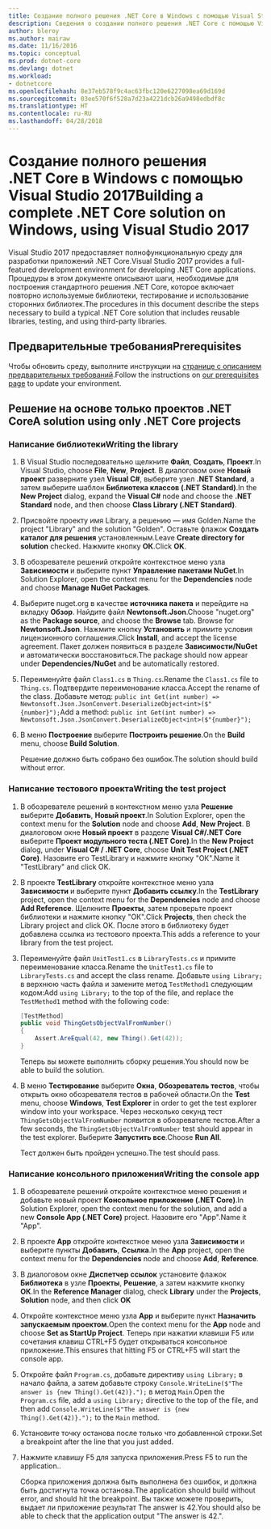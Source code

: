 ```yaml
---
title: Создание полного решения .NET Core в Windows с помощью Visual Studio 2017
description: Сведения о создании полного решения .NET Core с помощью Visual Studio 2017 в Windows.
author: bleroy
ms.author: mairaw
ms.date: 11/16/2016
ms.topic: conceptual
ms.prod: dotnet-core
ms.devlang: dotnet
ms.workload:
- dotnetcore
ms.openlocfilehash: 8e37eb578f9c4ac63fbc120e6227098ea69d169d
ms.sourcegitcommit: 03ee570f6f528a7d23a4221dcb26a9498edbdf8c
ms.translationtype: HT
ms.contentlocale: ru-RU
ms.lasthandoff: 04/28/2018
---
```

# <a name="building-a-complete-net-core-solution-on-windows-using-visual-studio-2017"></a><span data-ttu-id="d278e-103">Создание полного решения .NET Core в Windows с помощью Visual Studio 2017</span><span class="sxs-lookup"><span data-stu-id="d278e-103">Building a complete .NET Core solution on Windows, using Visual Studio 2017</span></span>

<span data-ttu-id="d278e-104">Visual Studio 2017 предоставляет полнофункциональную среду для разработки приложений .NET Core.</span><span class="sxs-lookup"><span data-stu-id="d278e-104">Visual Studio 2017 provides a full-featured development environment for developing .NET Core applications.</span></span> <span data-ttu-id="d278e-105">Процедуры в этом документе описывают шаги, необходимые для построения стандартного решения .NET Core, которое включает повторно используемые библиотеки, тестирование и использование сторонних библиотек.</span><span class="sxs-lookup"><span data-stu-id="d278e-105">The procedures in this document describe the steps necessary to build a typical .NET Core solution that includes reusable libraries, testing, and using third-party libraries.</span></span> 

## <a name="prerequisites"></a><span data-ttu-id="d278e-106">Предварительные требования</span><span class="sxs-lookup"><span data-stu-id="d278e-106">Prerequisites</span></span>

<span data-ttu-id="d278e-107">Чтобы обновить среду, выполните инструкции на [странице с описанием предварительных требований](../windows-prerequisites.md).</span><span class="sxs-lookup"><span data-stu-id="d278e-107">Follow the instructions on [our prerequisites page](../windows-prerequisites.md) to update your environment.</span></span>

## <a name="a-solution-using-only-net-core-projects"></a><span data-ttu-id="d278e-108">Решение на основе только проектов .NET Core</span><span class="sxs-lookup"><span data-stu-id="d278e-108">A solution using only .NET Core projects</span></span>

### <a name="writing-the-library"></a><span data-ttu-id="d278e-109">Написание библиотеки</span><span class="sxs-lookup"><span data-stu-id="d278e-109">Writing the library</span></span>

1. <span data-ttu-id="d278e-110">В Visual Studio последовательно щелкните **Файл**, **Создать**, **Проект**.</span><span class="sxs-lookup"><span data-stu-id="d278e-110">In Visual Studio, choose **File**, **New**, **Project**.</span></span> <span data-ttu-id="d278e-111">В диалоговом окне **Новый проект** разверните узел **Visual C#**, выберите узел **.NET Standard**, а затем выберите шаблон **Библиотека классов (.NET Standard)**.</span><span class="sxs-lookup"><span data-stu-id="d278e-111">In the **New Project** dialog, expand the **Visual C#** node and choose the **.NET Standard** node, and then choose **Class Library (.NET Standard)**.</span></span> 

2. <span data-ttu-id="d278e-112">Присвойте проекту имя Library, а решению — имя Golden.</span><span class="sxs-lookup"><span data-stu-id="d278e-112">Name the project "Library" and the solution "Golden".</span></span> <span data-ttu-id="d278e-113">Оставьте флажок **Создать каталог для решения** установленным.</span><span class="sxs-lookup"><span data-stu-id="d278e-113">Leave **Create directory for solution** checked.</span></span> <span data-ttu-id="d278e-114">Нажмите кнопку **ОК**.</span><span class="sxs-lookup"><span data-stu-id="d278e-114">Click **OK**.</span></span>

3. <span data-ttu-id="d278e-115">В обозревателе решений откройте контекстное меню узла **Зависимости** и выберите пункт **Управление пакетами NuGet**.</span><span class="sxs-lookup"><span data-stu-id="d278e-115">In Solution Explorer, open the context menu for the **Dependencies** node and choose **Manage NuGet Packages**.</span></span>

4. <span data-ttu-id="d278e-116">Выберите nuget.org в качестве **источника пакета** и перейдите на вкладку **Обзор**. Найдите файл **Newtonsoft.Json**.</span><span class="sxs-lookup"><span data-stu-id="d278e-116">Choose "nuget.org" as the **Package source**, and choose the **Browse** tab. Browse for **Newtonsoft.Json**.</span></span> <span data-ttu-id="d278e-117">Нажмите кнопку **Установить** и примите условия лицензионного соглашения.</span><span class="sxs-lookup"><span data-stu-id="d278e-117">Click **Install**, and accept the license agreement.</span></span> <span data-ttu-id="d278e-118">Пакет должен появиться в разделе **Зависимости/NuGet** и автоматически восстановиться.</span><span class="sxs-lookup"><span data-stu-id="d278e-118">The package should now appear under **Dependencies/NuGet** and be automatically restored.</span></span>

5. <span data-ttu-id="d278e-119">Переименуйте файл `Class1.cs` в `Thing.cs`.</span><span class="sxs-lookup"><span data-stu-id="d278e-119">Rename the `Class1.cs` file to `Thing.cs`.</span></span> <span data-ttu-id="d278e-120">Подтвердите переименование класса.</span><span class="sxs-lookup"><span data-stu-id="d278e-120">Accept the rename of the class.</span></span> <span data-ttu-id="d278e-121">Добавьте метод: `public int Get(int number) => Newtonsoft.Json.JsonConvert.DeserializeObject<int>($"{number}");`</span><span class="sxs-lookup"><span data-stu-id="d278e-121">Add a method: `public int Get(int number) => Newtonsoft.Json.JsonConvert.DeserializeObject<int>($"{number}");`</span></span>

7. <span data-ttu-id="d278e-122">В меню **Построение** выберите **Построить решение**.</span><span class="sxs-lookup"><span data-stu-id="d278e-122">On the **Build** menu, choose **Build Solution**.</span></span>

   <span data-ttu-id="d278e-123">Решение должно быть собрано без ошибок.</span><span class="sxs-lookup"><span data-stu-id="d278e-123">The solution should build without error.</span></span>

### <a name="writing-the-test-project"></a><span data-ttu-id="d278e-124">Написание тестового проекта</span><span class="sxs-lookup"><span data-stu-id="d278e-124">Writing the test project</span></span>

1. <span data-ttu-id="d278e-125">В обозревателе решений в контекстном меню узла **Решение** выберите **Добавить**, **Новый проект**.</span><span class="sxs-lookup"><span data-stu-id="d278e-125">In Solution Explorer, open the context menu for the **Solution** node and choose **Add**, **New Project**.</span></span> <span data-ttu-id="d278e-126">В диалоговом окне **Новый проект** в разделе **Visual C#/.NET Core** выберите **Проект модульного теста (.NET Core)**.</span><span class="sxs-lookup"><span data-stu-id="d278e-126">In the **New Project** dialog, under **Visual C# / .NET Core**, choose **Unit Test Project (.NET Core)**.</span></span> <span data-ttu-id="d278e-127">Назовите его TestLibrary и нажмите кнопку "ОК".</span><span class="sxs-lookup"><span data-stu-id="d278e-127">Name it "TestLibrary" and click OK.</span></span> 

2. <span data-ttu-id="d278e-128">В проекте **TestLibrary** откройте контекстное меню узла **Зависимости** и выберите пункт **Добавить ссылку**.</span><span class="sxs-lookup"><span data-stu-id="d278e-128">In the **TestLibrary** project, open the context menu for the **Dependencies** node and choose **Add Reference**.</span></span> <span data-ttu-id="d278e-129">Щелкните **Проекты**, затем проверьте проект библиотеки и нажмите кнопку "ОК".</span><span class="sxs-lookup"><span data-stu-id="d278e-129">Click **Projects**, then check the Library project and click OK.</span></span> <span data-ttu-id="d278e-130">После этого в библиотеку будет добавлена ссылка из тестового проекта.</span><span class="sxs-lookup"><span data-stu-id="d278e-130">This adds a reference to your library from the test project.</span></span>

3. <span data-ttu-id="d278e-131">Переименуйте файл `UnitTest1.cs` в `LibraryTests.cs` и примите переименование класса.</span><span class="sxs-lookup"><span data-stu-id="d278e-131">Rename the `UnitTest1.cs` file to `LibraryTests.cs` and accept the class rename.</span></span> <span data-ttu-id="d278e-132">Добавьте `using Library;` в верхнюю часть файла и замените метод `TestMethod1` следующим кодом:</span><span class="sxs-lookup"><span data-stu-id="d278e-132">Add `using Library;` to the top of the file, and replace the `TestMethod1` method with the following code:</span></span>
    ```csharp
    [TestMethod]
    public void ThingGetsObjectValFromNumber()
    {
        Assert.AreEqual(42, new Thing().Get(42));
    }
    ```

   <span data-ttu-id="d278e-133">Теперь вы можете выполнить сборку решения.</span><span class="sxs-lookup"><span data-stu-id="d278e-133">You should now be able to build the solution.</span></span> 
   
4. <span data-ttu-id="d278e-134">В меню **Тестирование** выберите **Окна**, **Обозреватель тестов**, чтобы открыть окно обозревателя тестов в рабочей области.</span><span class="sxs-lookup"><span data-stu-id="d278e-134">On the **Test** menu, choose **Windows**, **Test Explorer** in order to get the test explorer window into your workspace.</span></span> <span data-ttu-id="d278e-135">Через несколько секунд тест `ThingGetsObjectValFromNumber` появится в обозревателе тестов.</span><span class="sxs-lookup"><span data-stu-id="d278e-135">After a few seconds, the `ThingGetsObjectValFromNumber` test should appear in the test explorer.</span></span> <span data-ttu-id="d278e-136">Выберите **Запустить все**.</span><span class="sxs-lookup"><span data-stu-id="d278e-136">Choose **Run All**.</span></span>
   
   <span data-ttu-id="d278e-137">Тест должен быть пройден успешно.</span><span class="sxs-lookup"><span data-stu-id="d278e-137">The test should pass.</span></span>

### <a name="writing-the-console-app"></a><span data-ttu-id="d278e-138">Написание консольного приложения</span><span class="sxs-lookup"><span data-stu-id="d278e-138">Writing the console app</span></span>

1. <span data-ttu-id="d278e-139">В обозревателе решений откройте контекстное меню решения и добавьте новый проект **Консольное приложение (.NET Core)**.</span><span class="sxs-lookup"><span data-stu-id="d278e-139">In Solution Explorer, open the context menu for the solution, and add a new **Console App (.NET Core)** project.</span></span> <span data-ttu-id="d278e-140">Назовите его "App".</span><span class="sxs-lookup"><span data-stu-id="d278e-140">Name it "App".</span></span>

2. <span data-ttu-id="d278e-141">В проекте **App** откройте контекстное меню узла **Зависимости** и выберите пункты **Добавить**, **Ссылка**.</span><span class="sxs-lookup"><span data-stu-id="d278e-141">In the **App** project, open the context menu for the **Dependencies** node and choose **Add**,  **Reference**.</span></span> 

3. <span data-ttu-id="d278e-142">В диалоговом окне **Диспетчер ссылок** установите флажок **Библиотека** в узле **Проекты**, **Решение**, а затем нажмите кнопку **ОК**.</span><span class="sxs-lookup"><span data-stu-id="d278e-142">In the **Reference Manager** dialog, check **Library** under the **Projects**, **Solution** node, and then click **OK**</span></span>

6. <span data-ttu-id="d278e-143">Откройте контекстное меню узла **App** и выберите пункт **Назначить запускаемым проектом**.</span><span class="sxs-lookup"><span data-stu-id="d278e-143">Open the context menu for the **App** node and choose **Set as StartUp Project**.</span></span> <span data-ttu-id="d278e-144">Теперь при нажатии клавиши F5 или сочетания клавиш CTRL+F5 будет открываться консольное приложение.</span><span class="sxs-lookup"><span data-stu-id="d278e-144">This ensures that hitting F5 or CTRL+F5 will start the console app.</span></span>

7. <span data-ttu-id="d278e-145">Откройте файл `Program.cs`, добавьте директиву `using Library;` в начало файла, а затем добавьте строку `Console.WriteLine($"The answer is {new Thing().Get(42)}.");` в метод `Main`.</span><span class="sxs-lookup"><span data-stu-id="d278e-145">Open the `Program.cs` file, add a `using Library;` directive to the top of the file, and then add `Console.WriteLine($"The answer is {new Thing().Get(42)}.");` to the `Main` method.</span></span>

8. <span data-ttu-id="d278e-146">Установите точку останова после только что добавленной строки.</span><span class="sxs-lookup"><span data-stu-id="d278e-146">Set a breakpoint after the line that you just added.</span></span>

9. <span data-ttu-id="d278e-147">Нажмите клавишу F5 для запуска приложения.</span><span class="sxs-lookup"><span data-stu-id="d278e-147">Press F5 to run the application..</span></span>

   <span data-ttu-id="d278e-148">Сборка приложения должна быть выполнена без ошибок, и должна быть достигнута точка останова.</span><span class="sxs-lookup"><span data-stu-id="d278e-148">The application should build without error, and should hit the breakpoint.</span></span> <span data-ttu-id="d278e-149">Вы также можете проверить, выдает ли приложение результат The answer is 42.</span><span class="sxs-lookup"><span data-stu-id="d278e-149">You should also be able to check that the application output "The answer is 42.".</span></span>
